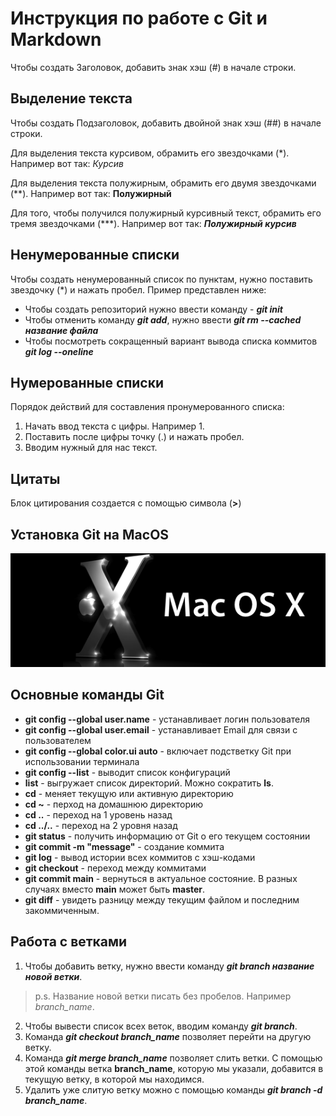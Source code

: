 # Инструкция по работе с Git и Markdown

Чтобы создать Заголовок, добавить знак хэш (#) в начале строки.

## Выделение текста

Чтобы создать Подзаголовок, добавить двойной знак хэш (##) в начале строки.

Для выделения текста курсивом, обрамить его звездочками (*). Например вот так: *Курсив*

Для выделения текста полужирным, обрамить его двумя звездочками (**). Например вот так: **Полужирный**

Для того, чтобы получился полужирный курсивный текст, обрамить его тремя звездочками (***). Например вот так: ***Полужирный курсив***

## Ненумерованные списки

Чтобы создать ненумерованный список по пунктам, нужно поставить звездочку (*) и нажать пробел. Пример представлен ниже:

* Чтобы создать репозиторий нужно ввести команду - ***git init***
* Чтобы отменить команду ***git add***, нужно ввести  ***git rm --cached название файла***
* Чтобы посмотреть сокращенный вариант вывода списка коммитов ***git log --oneline***

## Нумерованные списки

Порядок действий для составления пронумерованного списка:

1. Начать ввод текста с цифры. Например 1.
2. Поставить после цифры точку (.) и нажать пробел.
3. Вводим нужный для нас текст.

## Цитаты

Блок цитирования создается с помощью символа (__>__)

## Установка Git на MacOS

![Mac OS](apple-mac-os-x-10.png)

## Основные команды Git

* __git config --global user.name__ - устанавливает логин пользователя
* __git config --global user.email__ - устанавливает Email для связи с пользователем
* __git config --global color.ui auto__ - включает подстветку Git при использовании терминала
* __git config --list__ - выводит список конфигураций
* __list__ - выгружает список директорий. Можно сократить __ls__.
* __cd__ - меняет текущую или активную директорию
* __cd ~__ - перход на домашнюю директорию
* __cd ..__ - переход на 1 уровень назад
* __cd ../..__ -  переход на 2 уровня назад
* __git status__ - получить информацию от Git о его текущем состоянии
* __git commit -m "message"__ - создание коммита
* __git log__ - вывод истории всех коммитов с хэш-кодами
* __git checkout__ - переход между коммитами
* __git commit main__ - вернуться в актуальное состояние. В разных случаях вместо __main__ может быть __master__.
* __git diff__ - увидеть разницу между текущим файлом и последним закоммиченным.


## Работа с ветками

1. Чтобы добавить ветку, нужно ввести команду ***git branch название новой ветки***.

> p.s. Название новой ветки писать без пробелов. Например *branch_name*.

2. Чтобы вывести список всех веток, вводим команду ***git branch***.
3. Команда ***git checkout branch_name*** позволяет перейти на другую ветку.
4. Команда _**git merge branch_name**_ позволяет слить ветки.
С помощью этой команды ветка **branch_name**, которую мы указали, добавится в текущую ветку, в которой мы находимся.
5. Удалить уже слитую ветку можно с помощью команды _**git branch -d branch_name**_.

